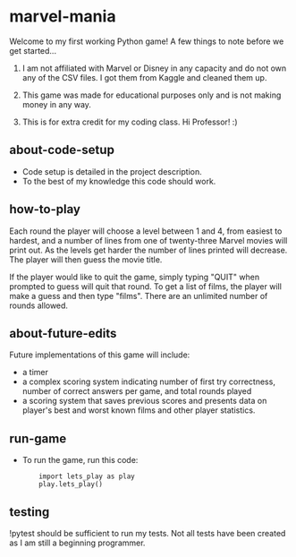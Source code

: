 # marvel-mania

Welcome to my first working Python game! A few things to note before we get started...

  1. I  am not affiliated with Marvel or Disney in any capacity and do not own any of the CSV files. I got them from Kaggle and cleaned them up.

  2. This game was made for educational purposes only and is not making money in any way.

  3. This is for extra credit for my coding class. Hi Professor! :)



## about-code-setup
- Code setup is detailed in the project description.  
- To the best of my knowledge this code should work.

## how-to-play
Each round the player will choose a level between 1 and 4, from easiest to hardest, and a number of lines from one of twenty-three Marvel movies will print out. As the levels get harder the number of lines printed will decrease. The player will then guess the movie title. 

If the player would like to quit the game, simply typing "QUIT" when prompted to guess will quit that round. To get a list of films, the player will make a guess and then type "films". There are an unlimited number of rounds allowed.

## about-future-edits 

Future implementations of this game will include:
- a timer
- a complex scoring system indicating number of first try correctness, number of correct answers per game, and total rounds played
- a scoring system that saves previous scores and presents data on player's best and worst known films and other player statistics.

## run-game
- To run the game, run this code:
          
          import lets_play as play 
          play.lets_play()

## testing 
!pytest should be sufficient to run my tests. Not all tests have been created as I am still a beginning programmer.
